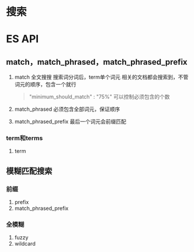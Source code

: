 # 搜索
# ES API
## match，match_phrased，match_phrased_prefix
1. match 全文搜搜
    搜索词分词后，term单个词元
    相关的文档都会搜索到，不管词元的顺序，包含一个就行
    >"minimum_should_match" : "75%" 可以控制必须包含的个数

2. match_phrased
    必须包含全部词元，保证顺序

3. match_phrased_prefix
    最后一个词元会前缀匹配
### term和terms
1. term 

## 模糊匹配搜索
### 前缀
1. prefix 
2. match_phrased_prefix
### 全模糊
1. fuzzy
2. wildcard
